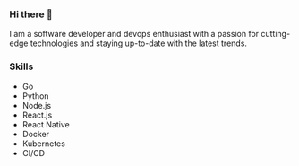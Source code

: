 ### Hi there 👋

I am a software developer and devops enthusiast with a passion for cutting-edge technologies and staying up-to-date with the latest trends.

### Skills
* Go
* Python
* Node.js
* React.js
* React Native
* Docker
* Kubernetes
* CI/CD

<!--
**umjoshua/umjoshua** is a ✨ _special_ ✨ repository because its `README.md` (this file) appears on your GitHub profile.

Here are some ideas to get you started:

- 🔭 I’m currently working on ...
- 🌱 I’m currently learning ...
- 👯 I’m looking to collaborate on ...
- 🤔 I’m looking for help with ...
- 💬 Ask me about ...
- 📫 How to reach me: ...
- 😄 Pronouns: ...
- ⚡ Fun fact: ...
-->
